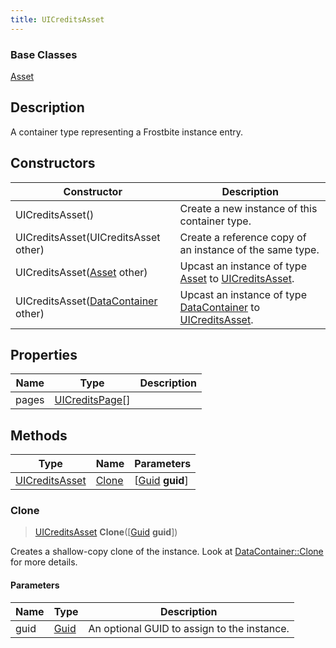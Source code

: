 ```yaml
---
title: UICreditsAsset
---
```

### Base Classes

[Asset](Asset)

## Description

A container type representing a Frostbite instance entry.

## Constructors

| Constructor                                                               | Description                                                                                                         |
| ------------------------------------------------------------------------- | ------------------------------------------------------------------------------------------------------------------- |
| UICreditsAsset()                                                          | Create a new instance of this container type.                                                                       |
| UICreditsAsset(UICreditsAsset other)                                      | Create a reference copy of an instance of the same type.                                                            |
| UICreditsAsset([Asset](Asset) other)                                      | Upcast an instance of type [Asset](Asset) to [UICreditsAsset](UICreditsAsset).                                      |
| UICreditsAsset([DataContainer](/vext/ref/shared/class/datacontainer) other) | Upcast an instance of type [DataContainer](/vext/ref/shared/class/datacontainer) to [UICreditsAsset](UICreditsAsset). |

## Properties

| Name  | Type                               | Description |
| ----- | ---------------------------------- | ----------- |
| pages | [UICreditsPage](UICreditsPage)\[\] |             |

## Methods

| Type                             | Name            | Parameters                                     |
| -------------------------------- | --------------- | ---------------------------------------------- |
| [UICreditsAsset](UICreditsAsset) | [Clone](#clone) | \[[Guid](/vext/ref/shared/class/guid) **guid**\] |

### Clone

> [UICreditsAsset](UICreditsAsset) **Clone**(\[[Guid](/vext/ref/shared/class/guid) **guid**\])

Creates a shallow-copy clone of the instance. Look at [DataContainer::Clone](/vext/ref/shared/class/datacontainer#clone) for more details.

#### Parameters

| Name | Type         | Description                                 |
| ---- | ------------ | ------------------------------------------- |
| guid | [Guid](Guid) | An optional GUID to assign to the instance. |
